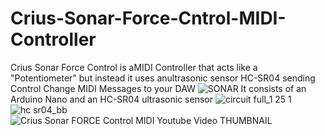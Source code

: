 # Crius-Sonar-Force-Cntrol-MIDI-Controller
Crius Sonar Force Control is aMIDI Controller that acts like a "Potentiometer" but instead it uses anultrasonic sensor HC-SR04 sending Control Change MIDI Messages to your DAW
![SONAR](https://user-images.githubusercontent.com/63908995/170831961-179cd308-073a-4242-9019-f139c0f1e13b.jpg)
It consists of an Arduino Nano and an HC-SR04 ultrasonic sensor
![circuit full_1 25 1](https://user-images.githubusercontent.com/63908995/170831977-14db5d8a-a99d-481d-849a-0ed19991da53.jpg)
![hc sr04_bb](https://user-images.githubusercontent.com/63908995/170832004-470a18dc-921d-40e9-b4a1-279f7814e01c.png)
![Crius Sonar FORCE Control MIDI Youtube Video THUMBNAIL ](https://user-images.githubusercontent.com/63908995/170832005-a6bf7c1f-b36d-41ee-823b-d864da8da4fe.jpg)
